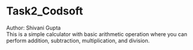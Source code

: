 # Task2_Codsoft
Author: Shivani Gupta<br>
This is a simple calculator with basic arithmetic operation where you can perform addition, subtraction, multiplication, and division. <br>
